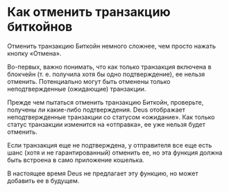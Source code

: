 # Как отменить транзакцию биткойнов

Отменить транзакцию Биткойн немного сложнее, чем просто нажать кнопку «Отмена».

Во-первых, важно понимать, что как только транзакция включена в блокчейн (т. е. получила хотя бы одно подтверждение), ее нельзя отменить. Потенциально могут быть отменены только неподтвержденные (ожидающие) транзакции.

Прежде чем пытаться отменить транзакцию Биткойн, проверьте, получены ли какие-либо подтверждения. Deus отображает неподтвержденные транзакции со статусом «ожидание». Как только статус транзакции изменится на «отправка», ее уже нельзя будет отменить.

Если транзакция еще не подтверждена, у отправителя все еще есть шанс (хотя и не гарантированный) отменить ее, но эта функция должна быть встроена в само приложение кошелька.

В настоящее время Deus не предлагает эту функцию, но может добавить ее в будущем.